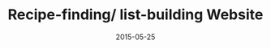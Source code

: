---
layout: default
modal-id: 4
date: 2015-05-25
title: Recipe-finding/ list-building Website

skills: ['Ruby', 'Rails']
description: This application allows users to enter or star recipes, and helps them build a shopping list based on the recipes that they chose.

images: ['recipe-hero-1.PNG', 'recipe-hero-2.PNG', 'recipe-hero-3.PNG', 'recipe-hero-4.PNG']
---